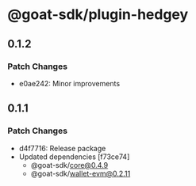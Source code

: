 # @goat-sdk/plugin-hedgey

## 0.1.2

### Patch Changes

- e0ae242: Minor improvements

## 0.1.1

### Patch Changes

- d4f7716: Release package
- Updated dependencies [f73ce74]
  - @goat-sdk/core@0.4.9
  - @goat-sdk/wallet-evm@0.2.11
